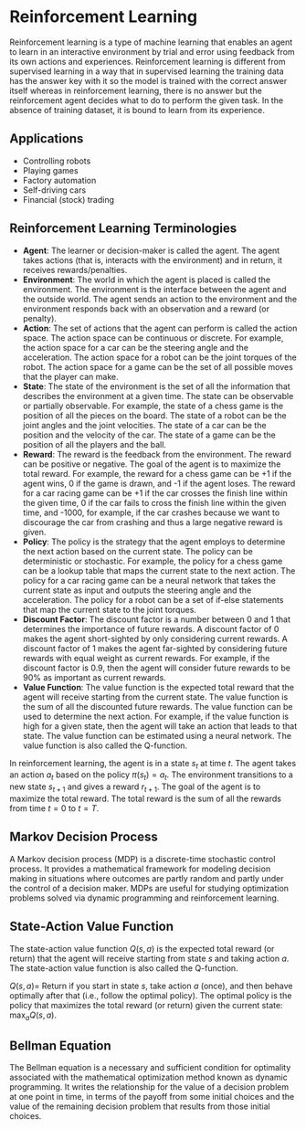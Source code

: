 # Reinforcement Learning
Reinforcement learning is a type of machine learning that enables an agent to learn in an interactive environment by trial and error using feedback from its own actions and experiences. Reinforcement learning is different from supervised learning in a way that in supervised learning the training data has the answer key with it so the model is trained with the correct answer itself whereas in reinforcement learning, there is no answer but the reinforcement agent decides what to do to perform the given task. In the absence of training dataset, it is bound to learn from its experience.

## Applications
- Controlling robots
- Playing games
- Factory automation
- Self-driving cars
- Financial (stock) trading

## Reinforcement Learning Terminologies
* **Agent**: The learner or decision-maker is called the agent. The agent takes actions (that is, interacts with the environment) and in return, it receives rewards/penalties.
* **Environment**: The world in which the agent is placed is called the environment. The environment is the interface between the agent and the outside world. The agent sends an action to the environment and the environment responds back with an observation and a reward (or penalty).
* **Action**: The set of actions that the agent can perform is called the action space. The action space can be continuous or discrete. For example, the action space for a car can be the steering angle and the acceleration. The action space for a robot can be the joint torques of the robot. The action space for a game can be the set of all possible moves that the player can make.
* **State**: The state of the environment is the set of all the information that describes the environment at a given time. The state can be observable or partially observable. For example, the state of a chess game is the position of all the pieces on the board. The state of a robot can be the joint angles and the joint velocities. The state of a car can be the position and the velocity of the car. The state of a game can be the position of all the players and the ball.
* **Reward**: The reward is the feedback from the environment. The reward can be positive or negative. The goal of the agent is to maximize the total reward. For example, the reward for a chess game can be +1 if the agent wins, 0 if the game is drawn, and -1 if the agent loses. The reward for a car racing game can be +1 if the car crosses the finish line within the given time, 0 if the car fails to cross the finish line within the given time, and -1000, for example, if the car crashes because we want to discourage the car from crashing and thus a large negative reward is given.
* **Policy**: The policy is the strategy that the agent employs to determine the next action based on the current state. The policy can be deterministic or stochastic. For example, the policy for a chess game can be a lookup table that maps the current state to the next action. The policy for a car racing game can be a neural network that takes the current state as input and outputs the steering angle and the acceleration. The policy for a robot can be a set of if-else statements that map the current state to the joint torques.
* **Discount Factor**: The discount factor is a number between 0 and 1 that determines the importance of future rewards. A discount factor of 0 makes the agent short-sighted by only considering current rewards. A discount factor of 1 makes the agent far-sighted by considering future rewards with equal weight as current rewards. For example, if the discount factor is 0.9, then the agent will consider future rewards to be 90% as important as current rewards.
* **Value Function**: The value function is the expected total reward that the agent will receive starting from the current state. The value function is the sum of all the discounted future rewards. The value function can be used to determine the next action. For example, if the value function is high for a given state, then the agent will take an action that leads to that state. The value function can be estimated using a neural network. The value function is also called the Q-function.

In reinforcement learning, the agent is in a state $s_t$ at time $t$. The agent takes an action $a_t$ based on the policy $\pi(s_t) = a_t$. The environment transitions to a new state $s_{t+1}$ and gives a reward $r_{t+1}$. The goal of the agent is to maximize the total reward. The total reward is the sum of all the rewards from time $t=0$ to $t=T$.

## Markov Decision Process
A Markov decision process (MDP) is a discrete-time stochastic control process. It provides a mathematical framework for modeling decision making in situations where outcomes are partly random and partly under the control of a decision maker. MDPs are useful for studying optimization problems solved via dynamic programming and reinforcement learning.

## State-Action Value Function
The state-action value function $Q(s,a)$ is the expected total reward (or return) that the agent will receive starting from state $s$ and taking action $a$. The state-action value function is also called the Q-function.

$Q(s, a) =$ Return if you start in state $s$, take action $a$ (once), and then behave optimally after that (i.e., follow the optimal policy). The optimal policy is the policy that maximizes the total reward (or return) given the current state: $\max_{a} Q(s, a)$.

## Bellman Equation
The Bellman equation is a necessary and sufficient condition for optimality associated with the mathematical optimization method known as dynamic programming. It writes the relationship for the value of a decision problem at one point in time, in terms of the payoff from some initial choices and the value of the remaining decision problem that results from those initial choices.